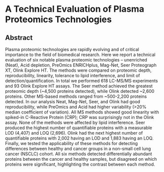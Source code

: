 # A Technical Evaluation of Plasma Proteomics Technologies

## Abstract
Plasma proteomic technologies are rapidly evolving and of critical importance to the field of biomedical research. Here we report a technical evaluation of six notable plasma proteomic technologies – unenriched (Neat), Acid depletion, PreOmics ENRICHplus, Mag-Net, Seer Proteograph XT, Olink Explore HT. The methods were compared on proteomic depth, reproducibility, linearity, tolerance to lipid interference, and limit of detection/quantification. In total we performed 618 LC-MS/MS experiments and 93 Olink Explore HT assays. The Seer method achieved the greatest proteomic depth (~4,500 proteins detected), while Olink detected ~2,600 proteins. Other MS-based methods ranged from ~500-2,200 proteins detected. In our analysis Neat, Mag-Net, Seer, and Olink had good reproducibility, while PreOmics and Acid had higher variability (>20% median coefficient of variation). All MS methods showed good linearity with spiked-in C-Reactive Protein (CRP); CRP was surprisingly not in the Olink assay. None of the methods were affected by lipid interference. Seer produced the highest number of quantifiable proteins with a measurable LOD (4,407) and LOQ (2,696). Olink had the next highest number of quantifiable proteins with 2,002 having an LOD and 1,883 having an LOQ. Finally, we tested the applicability of these methods for detecting differences between healthy and cancer groups in a non-small cell lung cancer (NSCLC) cohort. All six methods detected differentially abundant proteins between the cancer and healthy samples, but disagreed on which proteins were significant, highlighting the contrast between each method.
